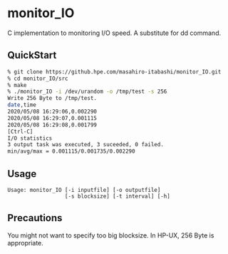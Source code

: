 # monitor_IO
C implementation to monitoring I/O speed.
A substitute for dd command.

## QuickStart
```sh
% git clone https://github.hpe.com/masahiro-itabashi/monitor_IO.git
% cd monitor_IO/src
% make
% ./monitor_IO -i /dev/urandom -o /tmp/test -s 256
Write 256 Byte to /tmp/test.
date,time
2020/05/08 16:29:06,0.002290
2020/05/08 16:29:07,0.001115
2020/05/08 16:29:08,0.001799
[Ctrl-C]
I/O statistics
3 output task was executed, 3 suceeded, 0 failed.
min/avg/max = 0.001115/0.001735/0.002290
```

## Usage
```
Usage: monitor_IO [-i inputfile] [-o outputfile]
                  [-s blocksize] [-t interval] [-h]
```

## Precautions
You might not want to specify too big blocksize.
In HP-UX, 256 Byte is appropriate.
